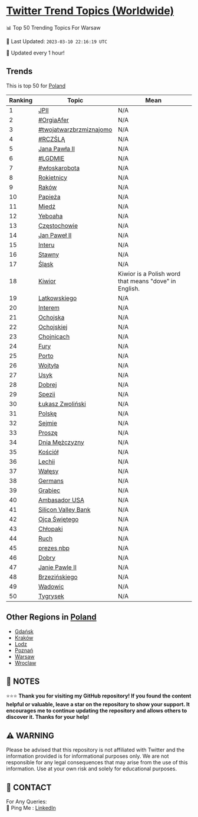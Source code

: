 [Twitter Trend Topics (Worldwide)](https://github.com/ErcinDedeoglu/Twitter-Trend-Topics)
==========


📊 Top 50 Trending Topics For Warsaw

📆 Last Updated: `2023-03-10 22:16:19 UTC`

🔧 Updated every 1 hour!


## Trends

This is top 50 for [Poland](</Poland>)

| Ranking | Topic | Mean |
| ------- | ------------ | ------------ |
| 1 | [JPII](http://twitter.com/search?q=JPII) | N/A |
| 2 | [#OrgiaAfer](http://twitter.com/search?q=%23OrgiaAfer) | N/A |
| 3 | [#twojatwarzbrzmiznajomo](http://twitter.com/search?q=%23twojatwarzbrzmiznajomo) | N/A |
| 4 | [#RCZŚLĄ](http://twitter.com/search?q=%23RCZ%c5%9aL%c4%84) | N/A |
| 5 | [Jana Pawła II](http://twitter.com/search?q=Jana+Paw%c5%82a+II) | N/A |
| 6 | [#LGDMIE](http://twitter.com/search?q=%23LGDMIE) | N/A |
| 7 | [#włoskarobota](http://twitter.com/search?q=%23w%c5%82oskarobota) | N/A |
| 8 | [Rokietnicy](http://twitter.com/search?q=Rokietnicy) | N/A |
| 9 | [Raków](http://twitter.com/search?q=Rak%c3%b3w) | N/A |
| 10 | [Papieża](http://twitter.com/search?q=Papie%c5%bca) | N/A |
| 11 | [Miedź](http://twitter.com/search?q=Mied%c5%ba) | N/A |
| 12 | [Yeboaha](http://twitter.com/search?q=Yeboaha) | N/A |
| 13 | [Częstochowie](http://twitter.com/search?q=Cz%c4%99stochowie) | N/A |
| 14 | [Jan Paweł II](http://twitter.com/search?q=Jan+Pawe%c5%82+II) | N/A |
| 15 | [Interu](http://twitter.com/search?q=Interu) | N/A |
| 16 | [Stawny](http://twitter.com/search?q=Stawny) | N/A |
| 17 | [Śląsk](http://twitter.com/search?q=%c5%9al%c4%85sk) | N/A |
| 18 | [Kiwior](http://twitter.com/search?q=Kiwior) | Kiwior is a Polish word that means "dove" in English. |
| 19 | [Latkowskiego](http://twitter.com/search?q=Latkowskiego) | N/A |
| 20 | [Interem](http://twitter.com/search?q=Interem) | N/A |
| 21 | [Ochojska](http://twitter.com/search?q=Ochojska) | N/A |
| 22 | [Ochojskiej](http://twitter.com/search?q=Ochojskiej) | N/A |
| 23 | [Chojnicach](http://twitter.com/search?q=Chojnicach) | N/A |
| 24 | [Fury](http://twitter.com/search?q=Fury) | N/A |
| 25 | [Porto](http://twitter.com/search?q=Porto) | N/A |
| 26 | [Wojtyła](http://twitter.com/search?q=Wojty%c5%82a) | N/A |
| 27 | [Usyk](http://twitter.com/search?q=Usyk) | N/A |
| 28 | [Dobrej](http://twitter.com/search?q=Dobrej) | N/A |
| 29 | [Spezii](http://twitter.com/search?q=Spezii) | N/A |
| 30 | [Łukasz Zwoliński](http://twitter.com/search?q=%c5%81ukasz+Zwoli%c5%84ski) | N/A |
| 31 | [Polskę](http://twitter.com/search?q=Polsk%c4%99) | N/A |
| 32 | [Sejmie](http://twitter.com/search?q=Sejmie) | N/A |
| 33 | [Proszę](http://twitter.com/search?q=Prosz%c4%99) | N/A |
| 34 | [Dnia Mężczyzny](http://twitter.com/search?q=Dnia+M%c4%99%c5%bcczyzny) | N/A |
| 35 | [Kościół](http://twitter.com/search?q=Ko%c5%9bci%c3%b3%c5%82) | N/A |
| 36 | [Lechii](http://twitter.com/search?q=Lechii) | N/A |
| 37 | [Wałęsy](http://twitter.com/search?q=Wa%c5%82%c4%99sy) | N/A |
| 38 | [Germans](http://twitter.com/search?q=Germans) | N/A |
| 39 | [Grabiec](http://twitter.com/search?q=Grabiec) | N/A |
| 40 | [Ambasador USA](http://twitter.com/search?q=Ambasador+USA) | N/A |
| 41 | [Silicon Valley Bank](http://twitter.com/search?q=Silicon+Valley+Bank) | N/A |
| 42 | [Ojca Świętego](http://twitter.com/search?q=Ojca+%c5%9awi%c4%99tego) | N/A |
| 43 | [Chłopaki](http://twitter.com/search?q=Ch%c5%82opaki) | N/A |
| 44 | [Ruch](http://twitter.com/search?q=Ruch) | N/A |
| 45 | [prezes nbp](http://twitter.com/search?q=prezes+nbp) | N/A |
| 46 | [Dobry](http://twitter.com/search?q=Dobry) | N/A |
| 47 | [Janie Pawle II](http://twitter.com/search?q=Janie+Pawle+II) | N/A |
| 48 | [Brzezińskiego](http://twitter.com/search?q=Brzezi%c5%84skiego) | N/A |
| 49 | [Wadowic](http://twitter.com/search?q=Wadowic) | N/A |
| 50 | [Tygrysek](http://twitter.com/search?q=Tygrysek) | N/A |



## Other Regions in [Poland](</Poland>)

* [Gdańsk](</Poland/Gdańsk.md>)
* [Kraków](</Poland/Kraków.md>)
* [Lodz](</Poland/Lodz.md>)
* [Poznań](</Poland/Poznań.md>)
* [Warsaw](</Poland/Warsaw.md>)
* [Wroclaw](</Poland/Wroclaw.md>)



## 📝 NOTES

⭐⭐⭐ **Thank you for visiting my GitHub repository! If you found the content helpful or valuable, leave a star on the repository to show your support. It encourages me to continue updating the repository and allows others to discover it. Thanks for your help!**


## ⚠️ WARNING

Please be advised that this repository is not affiliated with Twitter and the information provided is for informational purposes only. We are not responsible for any legal consequences that may arise from the use of this information. Use at your own risk and solely for educational purposes.


## 📨 CONTACT

 For Any Queries:  
            🏓 Ping Me : [LinkedIn](https://www.linkedin.com/in/ercindedeoglu/)
